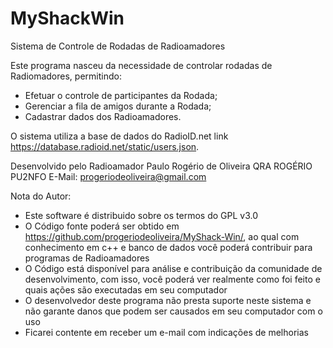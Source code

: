 # MyShackWin
Sistema de Controle de Rodadas de Radioamadores

Este programa nasceu da necessidade de controlar rodadas de Radiomadores, permitindo:
- Efetuar o controle de participantes da Rodada;
- Gerenciar a fila de amigos durante a Rodada;
- Cadastrar dados dos Radioamadores.

O sistema utiliza a base de dados do RadioID.net link https://database.radioid.net/static/users.json.

Desenvolvido pelo Radioamador Paulo Rogério de Oliveira
QRA ROGÉRIO PU2NFO
E-Mail: progeriodeoliveira@gmail.com

Nota do Autor:
- Este software é distribuido sobre os termos do GPL v3.0
- O Código fonte poderá ser obtido em https://github.com/progeriodeoliveira/MyShack-Win/, ao qual com conhecimento em c++ e banco de dados você poderá contribuir para programas de Radioamadores
- O Código está disponível para análise e contribuição da comunidade de desenvolvimento, com isso, você poderá ver realmente como foi feito e quais ações são executadas em seu computador
- O desenvolvedor deste programa não presta suporte neste sistema e não garante danos que podem ser causados em seu computador com o uso
- Ficarei contente em receber um  e-mail com indicações de melhorias

